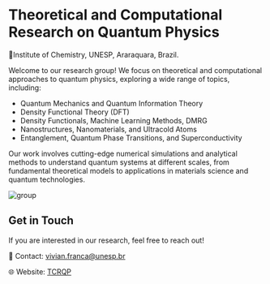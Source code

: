 # Theoretical and Computational Research on Quantum Physics

📍Institute of Chemistry, UNESP, Araraquara, Brazil.


Welcome to our research group! We focus on theoretical and computational approaches to quantum physics, exploring a wide range of topics, including:

- Quantum Mechanics and Quantum Information Theory
- Density Functional Theory (DFT)
- Density Functionals, Machine Learning Methods, DMRG
- Nanostructures, Nanomaterials, and Ultracold Atoms
- Entanglement, Quantum Phase Transitions, and Superconductivity

Our work involves cutting-edge numerical simulations and analytical methods to understand quantum systems at different scales, from fundamental theoretical models to applications in materials science and quantum technologies.

![group](https://github.com/user-attachments/assets/a6287995-01b7-4818-b79d-1fac5627c668)

## Get in Touch

If you are interested in our research, feel free to reach out!

📧 Contact: vivian.franca@unesp.br

🌐 Website: [TCRQP](https://www.iq.unesp.br/#!/departamentos/fisico-quimica/docentes/vivian-v-franca/)
